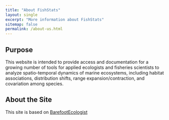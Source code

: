 ```yaml
---
title: "About FishStats"
layout: single
excerpt: "More information about FishStats"
sitemap: false
permalink: /about-us.html
---
```


## Purpose
This website is intended to provide access and documentation for a growing number of tools for applied ecologists and fisheries scientists to analyze spatio-temporal dynamics of marine ecosystems, including habitat associations, distribution shifts, range expansion/contraction, and covariation among species.


## About the Site 
This site is based on [BarefootEcologist](http://barefootecologist.com.au/)